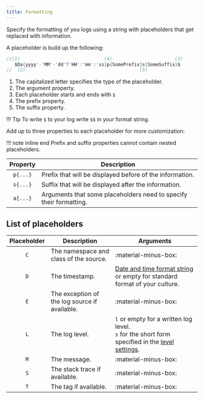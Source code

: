 ```yaml
---
title: Formatting
---
```


Specify the formatting of you logs using a string with placeholders that get replaced with information.

A placeholder is build up the following:

``` c#
//(1)                               (4)                       (3)
   $Da{yyyy'-'MM'-'dd'T'HH':'mm':'ss}p{SomePrefix}s{SomeSuffix}$
//  (2)                                          (5)
```

1. The capitalized letter specifies the type of the placeholder.
2. The argument property.
3. Each placeholder starts and ends with `$`
4. The prefix property.
5. The suffix property.

!!! Tip
    To write `$` to your log write `$$` in your format string.

Add up to three properties to each placeholder for more customization:

!!! note inline end
    Prefix and suffix properties cannot contain nested placeholders.

| Property | Description                                                        |
| :------: | ------------------------------------------------------------------ |
| `p{...}` | Prefix that will be displayed before of the information.           |
| `s{...}` | Suffix that will be displayed after the information.               |
| `a{...}` | Arguments that some placeholders need to specify their formatting. |

## List of placeholders

| Placeholder | Description                                   | Arguments                                                                                                                                                                      |
| :---------: | --------------------------------------------- | ------------------------------------------------------------------------------------------------------------------------------------------------------------------------------ |
|     `C`     | The namespace and class of the source.        | :material-minus-box:                                                                                                                                                           |
|     `D`     | The timestamp.                                | [Date and time format string](https://docs.microsoft.com/en-us/dotnet/standard/base-types/standard-date-and-time-format-strings) or empty for standard format of your culture. |
|     `E`     | The exception of the log source if available. | :material-minus-box:                                                                                                                                                           |
|     `L`     | The log level.                                | `l` or empty for a written log level.<br>`s` for the short form specified in the [level settings](./index.md#set-tag-specific-settings).                                       |
|     `M`     | The message.                                  | :material-minus-box:                                                                                                                                                           |
|     `S`     | The stack trace if available.                 | :material-minus-box:                                                                                                                                                           |
|     `T`     | The tag if available.                         | :material-minus-box:                                                                                                                                                           |

